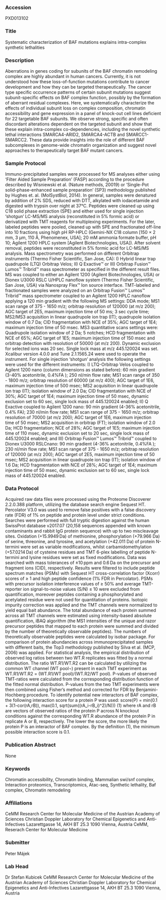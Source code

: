 ### Accession
PXD013102

### Title
Systematic characterization of BAF mutations explains intra-complex synthetic lethalities

### Description
Aberrations in genes coding for subunits of the BAF chromatin remodeling complex are highly abundant in human cancers. Currently, it is not understood how these loss-of-function mutations contribute to cancer development and how they can be targeted therapeutically. The cancer type specific occurrence patterns of certain subunit mutations suggest subunit-specific effects on BAF complex function, possibly by the formation of aberrant residual complexes. Here, we systematically characterize the effects of individual subunit loss on complex composition, chromatin accessibility and gene expression in a panel of knock-out cell lines deficient for 22 targetable BAF subunits. We observe strong, specific and often discordant alterations dependent on the targeted subunit and show that these explain intra-complex co-dependencies, including the novel synthetic lethal interactions SMARCA4-ARID2, SMARCA4-ACTB and SMARCC1-SMARCC2. These data provide insights into the role of different BAF subcomplexes in genome-wide chromatin organization and suggest novel approaches to therapeutically target BAF mutant cancers.

### Sample Protocol
Immuno-precipitated samples were processed for MS analyses either using ‘Filter Aided Sample Preparation’ (FASP) according to the procedure described by Wisniewski et al. (Nature methods, 20019) or ‘Single-Pot solid-phase-enhanced sample preparation’ (SP3) methodology published by Hughes et. al. (MolSystBiol, 2014). In general, samples were denatured by addition of 2% SDS, reduced with DTT, alkylated with iodacetamide and digested with trypsin over night at 37°C. Peptides were cleaned up using C18 solid phase extraction (SPE) and either used for single injection ‘shotgun’ LC-MS/MS analysis (reconstituted in 5% formic acid) or derivatized with TMT reagents for multiplexing experiments. For the later, labeled peptides were pooled, cleaned up with SPE and fractionated off-line into 10 fractions using high pH RP-HPLC (Gemini-NX C18 column [150 × 2 mm, 3 μm, 110 Å, Phenomenex, USA]; 20 mM ammonia formate buffer, pH 10; Agilent 1200 HPLC system [Agilent Biotechnologies, USA]). After solvent removal, peptides were reconstituted in 5% formic acid for LC-MS/MS analysis.  Mass spectrometry was performed on different Orbitrap instruments (Thermo Fisher Scientific, San Jose, CA): I) Hybrid linear trap quadrupole (LTQ) Orbitrap Velos; II) Q Exactive™ or III) Orbitrap Fusion™ Lumos™ Tribrid™ mass spectrometer as specified in the different result files. MS was coupled to either an Agilent 1200 (Agilent Biotechnologies, USA) or Dionex U3000 RSLC U/HPLC nanoflow system (Thermo Fisher Scientific, San Jose, USA)  via Nanospray Flex™ Ion source interface. TMT-labeled and fractionated samples were analyzed on an Orbitrap Fusion™ Lumos™ Tribrid™ mass spectrometer coupled to an Agilent 1200 HPLC nanoflow applying a 120 min gradient with the following MS settings: DDA mode;  MS1 scan range of 375 - 1650 m/z; orbitrap resolution of 120000 (at m/z 200); AGC target of 2E5, maximum injection time of 50 ms; 3 sec cycle time; MS2/MS3 acquisition in linear quadrupole ion trap (IT); quadrupole isolation window of 0.7 Da; CID fragmentation with NCE of 35%; AGC target of 1E4; maximum injection time of 50 msec. MS3 quantitative scans settings were: Quadrupole isolation window of 2 Da; 5 notches; HCD fragmentation with NCE of 65%; AGC target of 1E5; maximum injection time of 150 msec and orbitrap detection with resolution of 50000 (at m/z 200). Dynamic exclusion for selected ions was 20 sec. Single lock mass at m/z 445.120024 was set. Xcalibur version 4.0.0 and Tune 2.1.1565.24 were used to operate the instrument. For single injection ‘shotgun’ analysis the following settings were used for the different instruments: I) LTQ-Orbitrap Velos coupled to Agilent 1200 nano (column dimensions as stated before): 60 min gradient (3-40% acetonitrile, 0.4%FA ); 250 nl/min flow rate; MS1 scan range of 350 - 1800 m/z; orbitrap resolution of 60000 (at m/z 400); AGC target of 1E6, maximum injection time of 500 msec; MS2 acquisition in linear quadrupole ion trap (IT); isolation window of 2.0 Da; CID fragmentation with NCE of 30%; AGC target of 1E4; maximum injection time of 50 msec, dynamic exclusion set to 60 sec, single lock mass of 445.120024 enabled; II) Q Exactive coupled to Agilent 1200 nano: 90 min gradient (4-36% acetonitrile, 0.4% FA); 230 nl/min flow rate; MS1 scan range of 375 - 1650 m/z; orbitrap resolution of 70000 (at m/z 200); AGC target of 1E6, maximum injection time of 50 msec; MS2 acquisition in orbitrap (FT); isolation window of 2.0 Da; HCD fragmentation; NCE of 28%; AGC target of 1E5; maximum injection time of 110 msec, dynamic exclusion set to 20 sec, single lock mass of 445.120024 enabled; and III) Orbitrap Fusion™ Lumos™ Tribrid™ coupled to Dionex U3000 RSLCnano: 90 min gradient (4-36% acetonitrile, 0.4%FA ); 230 nl/min flow rate; MS1 scan range of 375 - 1650 m/z; orbitrap resolution of 120000 (at m/z 200); AGC target of 2E5, maximum injection time of 50 msec; MS2 acquisition in linear quadrupole ion trap (IT); isolation window of 1.6 Da; HCD fragmentation with NCE of 28%; AGC target of 1E4; maximum injection time of 50 msec, dynamic exclusion set to 60 sec, single lock mass of 445.120024 enabled.

### Data Protocol
Acquired raw data files were processed using the Proteome Discoverer 2.2.0.388 platform, utilizing the database search engine Sequest HT. Percolator V3.0 was used to remove false positives with a false discovery rate (FDR) of 1% on peptide and protein level under strict conditions. Searches were performed with full tryptic digestion against the human SwissProt database v2017.07 (20,158 sequences appended with known contaminants and rabbit IgG protein sequence) with up to two miscleavage sites. Oxidation (+15.9949 Da) of methionine, phosphorylation (+79.966 Da) of serine, threonine, and tyrosine, and acetylation (+42.011 Da) of protein N-termini were set as variable modifications, whilst carbamidomethylation (+57.0214 Da) of cysteine residues and TMT 6-plex labelling of peptide N-termini and lysine residues were set as fixed modifications. Data was searched with mass tolerances of ±10 ppm and 0.6 Da on the precursor and fragment ions (CID), respectively. Results were filtered to include peptide spectrum matches (PSMs) with Sequest HT cross-correlation factor (Xcorr) scores of ≥ 1 and high peptide confidence (1% FDR in Percolator). PSMs with precursor isolation interference values of ≥ 50% and average TMT-reporter ion signal-to-noise values (S/N) ≤ 10 were excluded from quantification, moreover peptides containing a phosphorylated and acetylated residue were not used for quantitation of proteins. Isotopic impurity correction was applied and the TMT channels were normalized to yield equal bait abundance. The total abundance of each protein summed across all TMT channels were estimated using intensity-based absolute quantification, iBAQ algorithm (the MS1 intensities of the unique and razor precursor peptides that mapped to each protein were summed and divided by the number of theoretically observable peptides). The numbers of theoretically observable peptides were calculated by isobar package. For comparison of protein abundancies across immunoprecipitated samples with different baits, the Top3 methodology published by Silva et al. (MCP, 2006) was applied. For statistical analysis, the empirical distribution of observed log ratios between two WT.R replicates was fitted by a normal distribution. The ratio WT.R1/WT.R2 can be calculated by utilizing the common WT channel (WT pool¬) present in each TMT experiment as WT.R1/WT.R2 = (WT.R1/WT pool)/(WT.R2/WT pool). P-values of observed TMT-ratios were calculated from the corresponding distribution function of the fitted normal distribution. P-values from the two TMT experiments were then combined using Fisher’s method and corrected for FDR by Benjamini-Hochberg procedure. To identify potential new interactors of BAF complex, the following interaction score for a protein P was used:  score(P) = min(0.1 + 3(1-cor(rA,rB)), max(0.1, sqrt(sum((rA_i-rB_i)^2)/N)))   (1) where rA and rB are vectors of observed ratios of the protein P across N knockout conditions against the corresponding WT.R abundance of the protein P in replicate A or B, respectively. The lower the score, the more likely the protein P is an interactor of BAF complex. By the definition (1), the minimum possible interaction score is 0.1.

### Publication Abstract
None

### Keywords
Chromatin accessibility, Chromatin binding, Mammalian swi/snf complex, Interaction proteomics, Transcriptomics, Atac-seq, Synthetic lethality, Baf complex, Chromatin remodeling

### Affiliations
CeMM  Research Center for Molecular Medicine of the Austrian Academy of Sciences  Christian Doppler Laboratory for Chemical Epigenetics and Anti-Infectives  Lazarettgasse 14, AKH BT 25.3 1090 Vienna, Austria
CeMM, Reserach Center for Molecular Medicine

### Submitter
Peter Májek

### Lab Head
Dr Stefan Kubicek
CeMM  Research Center for Molecular Medicine of the Austrian Academy of Sciences  Christian Doppler Laboratory for Chemical Epigenetics and Anti-Infectives  Lazarettgasse 14, AKH BT 25.3 1090 Vienna, Austria


